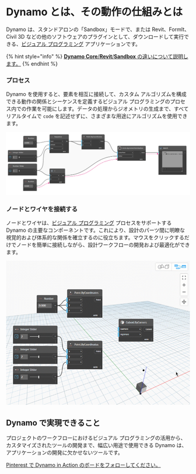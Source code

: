 # Dynamo とは、その動作の仕組みとは

Dynamo は、スタンドアロンの「Sandbox」モードで、または Revit、FormIt、Civil 3D などの他のソフトウェアのプラグインとして、ダウンロードして実行できる、[ビジュアル プログラミング](https://primer2.dynamobim.org/a_appendix/a-1_visual-programming-and-dynamo) アプリケーションです。

{% hint style="info" %}
[**Dynamo Core**/**Revit**/**Sandbox** の違いについて説明します。](https://dynamobim.org/a-new-way-to-get-dynamo-sandbox/) 
{% endhint %}

### プロセス

Dynamo を使用すると、要素を相互に接続して、カスタム アルゴリズムを構成できる動作の関係とシーケンスを定義するビジュアル プログラミングのプロセス内での作業を可能にします。データの処理からジオメトリの生成まで、すべてリアルタイムで `code` を記述せずに、さまざまな用途にアルゴリズムを使用できます。

![](images/1-1/nodesandwires-flowofdata.jpg)

### ノードとワイヤを接続する

ノードとワイヤは、[ビジュアル プログラミング](../a\_appendix/a-1\_visual-programming-and-dynamo.md) プロセスをサポートする Dynamo の主要なコンポーネントです。これにより、設計のパーツ間に明瞭な視覚的および体系的な関係を確立するのに役立ちます。マウスをクリックするだけでノードを簡単に接続しながら、設計ワークフローの開発および最適化ができます。

![](images/1-1/whatisdynamo-connectingnodeswithwires.gif)

## Dynamo で実現できること

プロジェクトのワークフローにおけるビジュアル プログラミングの活用から、カスタマイズされたツールの開発まで、幅広い用途で使用できる Dynamo は、アプリケーションの開発に欠かせないツールです。

[Pinterest で Dynamo in Action のボードをフォローしてください。](http://www.pinterest.com/modelabnyc/dynamo-in-action/)

